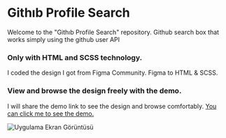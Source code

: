 <h1 >Githıb Profile Search</h1>

<p>Welcome to the "Githıb Profile Search" repository. Github search box that works simply using the github user API</p>


<h3>Only with HTML and SCSS technology.</h3>
<p>I coded the design I got from Figma Community. Figma to HTML & SCSS.</p>

<h3>View and browse the design freely with the demo.</h3>
<p>I will share the demo link to see the design and browse comfortably. <a href="https://github-profile-searches.netlify.app/" target="_blank">You can click me to see the demo.</a>

![Uygulama Ekran Görüntüsü](https://i.hizliresim.com/c5st9dt.gif)


  
